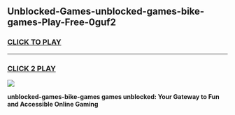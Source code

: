 
## Unblocked-Games-unblocked-games-bike-games-Play-Free-0guf2
<h3>
<a href="https://premium76.site?title=unblocked-games-bike-games&ref=17A">CLICK TO PLAY</a></h3>
<hr>

<h3>
<a href="https://premium76.site?title=unblocked-games-bike-games&ref=17A">CLICK 2 PLAY</a>
  
</h3>

<a href="https://premium76.site?title=unblocked-games-bike-games&ref=17A"><img src="https://clearcache.store/games.png"></a>


**unblocked-games-bike-games games unblocked: Your Gateway to Fun and Accessible Online Gaming**
